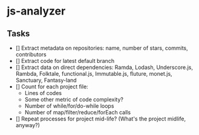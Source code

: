 # js-analyzer

## Tasks
- [] Extract metadata on repositories: name, number of stars, commits, contributors
- [] Extract code for latest default branch
- [] Extract data on direct dependencies: Ramda, Lodash, Underscore.js, Rambda, Folktale, functional.js, Immutable.js, fluture, monet.js, Sanctuary, Fantasy-land
- [] Count for each project file:
  - Lines of codes
  - Some other metric of code complexity?
  - Number of while/for/do-while loops
  - Number of map/filter/reduce/forEach calls
- [] Repeat processes for project mid-life? (What's the project midlife, anyway?)
